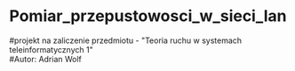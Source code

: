 # Pomiar_przepustowosci_w_sieci_lan

#projekt na zaliczenie przedmiotu - "Teoria ruchu w systemach teleinformatycznych 1"
<br>#Autor: Adrian Wolf 
